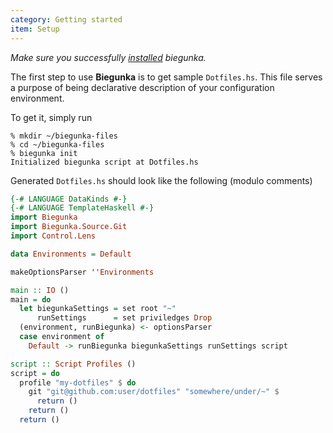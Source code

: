 ```yaml
---
category: Getting started
item: Setup
---
```


*Make sure you successfully [installed][0] biegunka.*

The first step to use __Biegunka__ is to get sample `Dotfiles.hs`. This file serves a
purpose of being declarative description of your configuration environment.

To get it, simply run

```shell
% mkdir ~/biegunka-files
% cd ~/biegunka-files
% biegunka init
Initialized biegunka script at Dotfiles.hs
```

Generated `Dotfiles.hs` should look like the following (modulo comments)

```haskell
{-# LANGUAGE DataKinds #-}
{-# LANGUAGE TemplateHaskell #-}
import Biegunka
import Biegunka.Source.Git
import Control.Lens

data Environments = Default

makeOptionsParser ''Environments

main :: IO ()
main = do
  let biegunkaSettings = set root "~"
      runSettings      = set priviledges Drop
  (environment, runBiegunka) <- optionsParser
  case environment of
    Default -> runBiegunka biegunkaSettings runSettings script

script :: Script Profiles ()
script = do
  profile "my-dotfiles" $ do
    git "git@github.com:user/dotfiles" "somewhere/under/~" $
      return ()
    return ()
  return ()
```
 [0]: /pages/install.html
